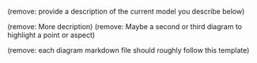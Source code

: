 (remove: provide a description of the current model you describe below)

(remove: More decription)
(remove: Maybe a second or third diagram to highlight a point or aspect)

(remove: each diagram markdown file should roughly follow this template)